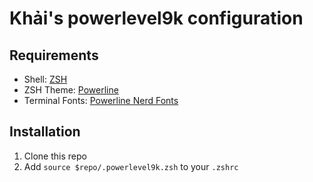 # Khải's powerlevel9k configuration

## Requirements

* Shell: [ZSH](http://www.zsh.org/)
* ZSH Theme: [Powerline](https://github.com/powerline/powerline)
* Terminal Fonts: [Powerline Nerd Fonts](http://nerdfonts.com/)

## Installation

1. Clone this repo
2. Add `source $repo/.powerlevel9k.zsh` to your `.zshrc`

